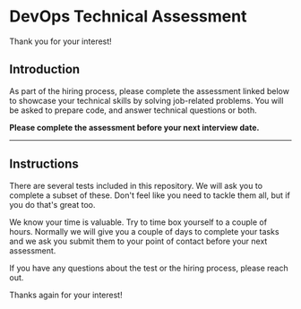 # DevOps Technical Assessment

Thank you for your interest! 

## Introduction

As part of the hiring process, please complete the assessment linked below to showcase your technical skills by solving job-related problems. You will be asked to prepare code, and answer technical questions or both.

**Please complete the assessment before your next interview date.**

---

## Instructions

There are several tests included in this repository. We will ask you to complete a subset of these. Don't feel like you need to tackle them all, but if you do that's great too.

We know your time is valuable. Try to time box yourself to a couple of hours. Normally we will give you a couple of days to complete your tasks and we ask you submit them to your point of contact before your next assessment.

If you have any questions about the test or the hiring process, please reach out. 

Thanks again for your interest!
